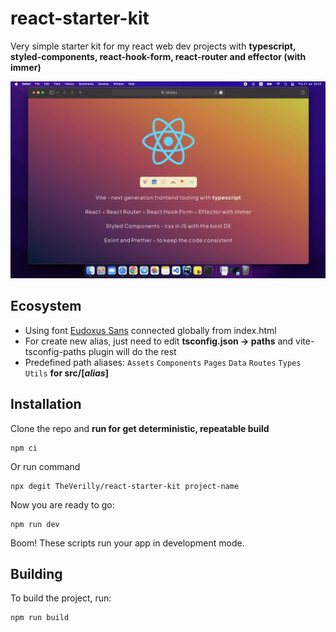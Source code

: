 # react-starter-kit
Very simple starter kit for my react web dev projects with **typescript, styled-components, react-hook-form,
react-router and effector (with immer)**


![preview](doc/img/preview.webp)

## Ecosystem
* Using font [Eudoxus Sans](https://stijndv.com/goodies/eudoxus-sans/) connected globally from index.html
* For create new alias, just need to edit **tsconfig.json -> paths** and vite-tsconfig-paths plugin will do the rest 
* Predefined path aliases:
`Assets`  `Components` `Pages` `Data` `Routes` `Types` `Utils` **for src/[*alias*]**

  
## Installation
Clone the repo and **run for get deterministic, repeatable build**
```
npm ci
```

Or run command
```
npx degit TheVerilly/react-starter-kit project-name
```


Now you are ready to go:
```
npm run dev
```

Boom! These scripts run your app in development mode.

## Building

To build the project, run:

```shell
npm run build
```
